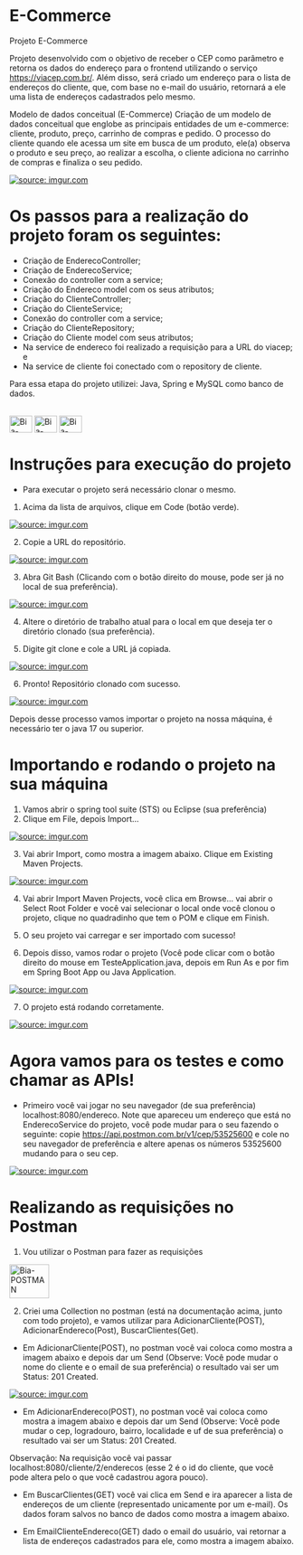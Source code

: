 # E-Commerce
Projeto E-Commerce

Projeto desenvolvido com o objetivo de receber o CEP como parâmetro e retorna os dados do endereço para o frontend utilizando o serviço https://viacep.com.br/. Além disso, será criado um endereço para o lista de endereços do cliente, que, com base no e-mail do usuário, retornará a ele uma lista de endereços cadastrados pelo mesmo.

Modelo de dados conceitual (E-Commerce)
Criação de um modelo de dados conceitual que englobe as principais entidades de um e-commerce: cliente, produto, preço, carrinho de compras e pedido. 
O processo do cliente quando ele acessa um site em busca de um produto, ele(a) observa o produto e seu preço, ao realizar a escolha, o cliente adiciona no carrinho de compras e finaliza o seu pedido.

<a href="https://imgur.com/PwNKjSG"><img src="https://i.imgur.com/PwNKjSG.png" title="source: imgur.com" /></a>


# Os passos para a realização do projeto foram os seguintes:

- Criação de EnderecoController;
- Criação de EnderecoService;
- Conexão do controller com a service;
- Criação do Endereco model com os seus atributos;
- Criação do ClienteController;
- Criação do ClienteService;
- Conexão do controller com a service;
- Criação do ClienteRepository;
- Criação do Cliente model com seus atributos;
- Na service de endereco foi realizado a requisição para a URL do viacep; e
- Na service de cliente foi conectado com o repository de cliente.

Para essa etapa do projeto utilizei: Java, Spring e MySQL como banco de dados.
<div style="display: inline_block"><br>
<img align="center" alt="Bia-JAVA" height="30" width="40" src="https://cdn.jsdelivr.net/gh/devicons/devicon/icons/java/java-original.svg" />
<img align="center" alt="Bia-Spring" height="30" width="40" src="https://cdn.jsdelivr.net/gh/devicons/devicon/icons/spring/spring-original.svg" />
<img align="center" alt="Bia-Mysql" height="30" width="40" src="https://cdn.jsdelivr.net/gh/devicons/devicon/icons/mysql/mysql-original.svg" />
</div>




# Instruções para execução do projeto

- Para executar o projeto será necessário clonar o mesmo.
1. Acima da lista de arquivos, clique em Code (botão verde).

<a href="https://imgur.com/XNnjk2n"><img src="https://i.imgur.com/XNnjk2n.png" title="source: imgur.com" /></a>
                                                                
2. Copie a URL do repositório.
                                                                
<a href="https://imgur.com/I0z5pe1"><img src="https://i.imgur.com/I0z5pe1.png" title="source: imgur.com" /></a>                                                                                                     
                                                                                                
3. Abra Git Bash (Clicando com o botão direito do mouse, pode ser já no local de sua preferência).

<a href="https://imgur.com/YvZIye7"><img src="https://i.imgur.com/YvZIye7.png" title="source: imgur.com" /></a>

4. Altere o diretório de trabalho atual para o local em que deseja ter o diretório clonado (sua preferência). 

5. Digite git clone e cole a URL já copiada.

<a href="https://imgur.com/hX9X6Ba"><img src="https://i.imgur.com/hX9X6Ba.png" title="source: imgur.com" /></a>

6. Pronto! Repositório clonado com sucesso.

<a href="https://imgur.com/m98Tnnr"><img src="https://i.imgur.com/m98Tnnr.png" title="source: imgur.com" /></a>

Depois desse processo vamos importar o projeto na nossa máquina, é necessário ter o java 17 ou superior.

# Importando e rodando o projeto na sua máquina

1. Vamos abrir o spring tool suite (STS) ou Eclipse (sua preferência)
2. Clique em File, depois Import...

<a href="https://imgur.com/WUg6zo6"><img src="https://i.imgur.com/WUg6zo6.png" title="source: imgur.com" /></a>

3. Vai abrir Import, como mostra a imagem abaixo. Clique em Existing Maven Projects.

<a href="https://imgur.com/ho2LJvB"><img src="https://i.imgur.com/ho2LJvB.png" title="source: imgur.com" /></a>

4. Vai abrir Import Maven Projects, você clica em Browse... vai abrir o Select Root Folder e você vai selecionar o local onde você clonou o projeto, clique no quadradinho que tem o POM e clique em Finish.

5. O seu projeto vai carregar e ser importado com sucesso!

6. Depois disso, vamos rodar o projeto (Você pode clicar com o botão direito do mouse em TesteApplication.java, depois em Run As e por fim em Spring Boot App ou Java Application.

<a href="https://imgur.com/zfj7Gfk"><img src="https://i.imgur.com/zfj7Gfk.png" title="source: imgur.com" /></a>

7. O projeto está rodando corretamente.

<a href="https://imgur.com/NDQeLRF"><img src="https://i.imgur.com/NDQeLRF.png" title="source: imgur.com" /></a>

# Agora vamos para os testes e como chamar as APIs!

- Primeiro você vai jogar no seu navegador (de sua preferência) localhost:8080/endereco. Note que apareceu um endereço que está no EnderecoService do projeto, você pode mudar para o seu fazendo o seguinte: copie https://api.postmon.com.br/v1/cep/53525600 e cole no seu navegador de preferência e altere apenas os números 53525600 mudando para o seu cep.

<a href="https://imgur.com/vqADArQ"><img src="https://i.imgur.com/vqADArQ.png" title="source: imgur.com" /></a>

# Realizando as requisições no Postman 

1. Vou utilizar o Postman para fazer as requisições

<img align="center" alt="Bia-POSTMAN" height="60" width="70"  src="https://i.imgur.com/MqfqpRc.png" />

2. Criei uma Collection no postman (está na documentação acima, junto com todo projeto), e vamos utilizar para AdicionarCliente(POST), AdicionarEndereco(Post), BuscarClientes(Get).

- Em AdicionarCliente(POST), no postman você vai coloca como mostra a imagem abaixo e depois dar um Send (Observe: Você pode mudar o nome do cliente e o email de sua preferência) o resultado vai ser um Status: 201 Created.

<a href="https://imgur.com/KZW5Myt"><img src="https://i.imgur.com/KZW5Myt.png" title="source: imgur.com" /></a>

- Em AdicionarEndereco(POST), no postman você vai coloca como mostra a imagem abaixo e depois dar um Send (Observe: Você pode mudar o cep, logradouro, bairro, localidade e uf de sua preferência) o resultado vai ser um Status: 201 Created.

Observação: Na requisição você vai passar localhost:8080/cliente/2/enderecos (esse 2 é o id do cliente, que você pode altera pelo o que você cadastrou agora pouco).

<imagem>

- Em BuscarClientes(GET) você vai clica em Send e ira aparecer a lista de endereços de um cliente (representado unicamente por um e-mail). Os dados foram salvos no banco de dados como mostra a imagem abaixo.

<imagem>
<imagem>

- Em EmailClienteEndereco(GET) dado o email do usuário, vai retornar a lista de endereços cadastrados para ele, como mostra a imagem abaixo.

<imagem>
















